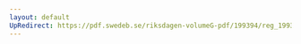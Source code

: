 ```yaml
---
layout: default
UpRedirect: https://pdf.swedeb.se/riksdagen-volumeG-pdf/199394/reg_199394/reg_199394_0241.pdf
---
```

